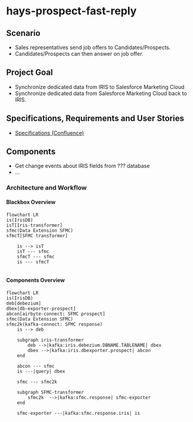 # hays-prospect-fast-reply

## Scenario
- Sales representatives send job offers to Candidates/Prospects. 
- Candidates/Prospects can then answer on job offer.

## Project Goal
- Synchronize dedicated data from IRIS to Salesforce Marketing Cloud
- Synchronize dedicated data from Salesforce Marketing Cloud back to IRIS.

## Specifications, Requirements and User Stories

- [Specifications (Confluence)](https://atari:8443/wiki/display/SAL/Spezifikation+Prospect+Fast+Reply)

## Components

- Get change events about IRIS fields from ??? database
- ...

### Architecture and Workflow

#### Blackbox Overview
```mermaid
flowchart LR
is(IrisDB)
isT[Iris-transformer]
sfmc(Data Extension SFMC)
sfmcT[SFMC transformer]

    is --> isT
    isT --- sfmc
    sfmcT --- sfmc
    is --- sfmcT  
    
```

#### Components Overview

```mermaid
flowchart LR
is(IrisDB)
deb[debezium]
dbex[db-exporter-prospect]
abcon[airbyte-connect: SFMC prospect]
sfmc(Data Extension SFMC)
sfmc2k(kafka-connect: SFMC response)
    is --> deb
    
    subgraph iris-transformer
        deb -->|kafka:iris.debezium.DBNAME.TABLENAME| dbex
        dbex -->|kafka:iris.dbexporter.prospect| abcon
    end

    abcon --- sfmc
    is ---|query| dbex
    
    sfmc --- sfmc2k
    
    subgraph SFMC-transformer
        sfmc2k  -->|kafka:sfmc.response| sfmc-exporter
    end
    
    sfmc-exporter ---|kafka:sfmc.response.iris| is
    
    
```